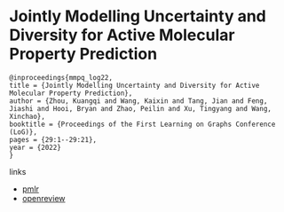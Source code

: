 # Jointly Modelling Uncertainty and Diversity for Active Molecular Property Prediction

```
@inproceedings{mmpq_log22,
title = {Jointly Modelling Uncertainty and Diversity for Active Molecular Property Prediction},
author = {Zhou, Kuangqi and Wang, Kaixin and Tang, Jian and Feng, Jiashi and Hooi, Bryan and Zhao, Peilin and Xu, Tingyang and Wang, Xinchao},
booktitle = {Proceedings of the First Learning on Graphs Conference (LoG)},
pages = {29:1--29:21},
year = {2022}
}
```

links
- [pmlr](https://proceedings.mlr.press/v198/zhou22b.html)
- [openreview](https://openreview.net/forum?id=dnRSxTNIvjK)
